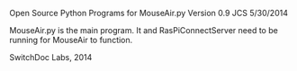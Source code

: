 Open Source Python Programs for MouseAir.py
Version 0.9
JCS 5/30/2014

MouseAir.py is the main program.  It and RasPiConnectServer need to be running for MouseAir to function.

SwitchDoc Labs, 2014
